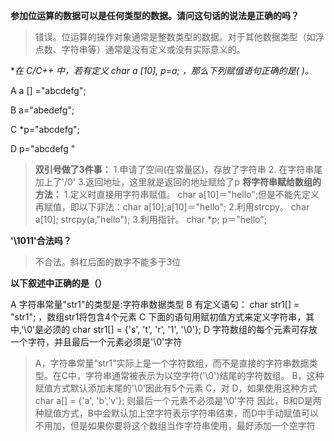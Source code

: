 **参加位运算的数据可以是任何类型的数据。请问这句话的说法是正确的吗？**

> 错误。位运算的操作对象通常是整数类型的数据。对于其他数据类型（如浮点数、字符串等）通常是没有定义或没有实际意义的。

**在 C/C++ 中，若有定义 char a [10], *p=a; ，那么下列赋值语句正确的是( )。**  

A a [] ="abcdefg";

B a="abedefg";

C *p="abcdefg";

D p="abcdefg "

> **双引号做了3件事：**
>  1.申请了空间(在常量区)，存放了字符串
>   2. 在字符串尾加上了'/0'
>   3.返回地址，这里就是返回的地址赋给了p
> **将字符串赋给数组的方法：**
> 1.定义时直接用字符串赋值。 char a[10]＝"hello";但是不能先定义再赋值，即以下非法：char a[10];a[10]＝"hello"; 
> 2.利用strcpy。 char a[10]; strcpy(a,"hello"); 
> 3.利用指针。 char *p; p＝"hello";  

**'\1011'合法吗？**

> 不合法。斜杠后面的数字不能多于3位

**以下叙述中正确的是（）**

A 字符串常量"str1"的类型是:字符串数据类型
B 有定义语句： char str1[] = "str1"; ，数组str1将包含4个元素
C 下面的语句用赋初值方式来定义字符串，其中,'\0'是必须的 char str1[] = {'s', 't', 'r', '1', '\0'};
D 字符数组的每个元素可存放一个字符，并且最后一个元素必须是'\0'字符

> A，字符串常量"str1"实际上是一个字符数组，而不是直接的字符串数据类型。在C中，字符串通常被表示为以空字符('\0')结尾的字符数组。
> B，这种赋值方式默认添加末尾的'\0'因此有5个元素
> C，对
> D，如果使用这种方式 char a[] = {'a', 'b','v'}; 则最后一个元素不必须是'\0'字符
> 因此，B和D是两种赋值方式，B中会默认加上空字符表示字符串结束，而D中手动赋值可以不用加，但是如果你要将这个数组当作字符串使用，最好添加一个空字符




